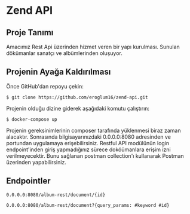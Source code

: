 # Zend API

## Proje Tanımı

Amacımız Rest Api üzerinden hizmet veren bir yapı kurulması. Sunulan dökümanlar sanatçı ve albümlerinden oluşuyor.

## Projenin Ayağa Kaldırılması

Önce GitHub'dan repoyu çekin:

`$ git clone https://github.com/eroglum16/zend-api.git`

Projenin olduğu dizine giderek aşağıdaki komutu çalıştırın:

`$ docker-compose up`

Projenin gereksinimlerinin composer tarafında yüklenmesi biraz zaman alacaktır. 
Sonrasında bilgisayarınızdaki 0.0.0.0:8080 adresinden ve portundan uygulamaya erişebilirsiniz. 
Restful API modülünün login endpoint'inden giriş yapmadığınız sürece doköümanlara erişim izni verilmeyecektir.
Bunu sağlanan postman collection'ı kullanarak Postman üzerinden yapabilirsiniz.

## Endpointler

`0.0.0.0:8080/album-rest/document/{id}`

`0.0.0.0:8080/album-rest/document?{query_params: #keyword #id}`
